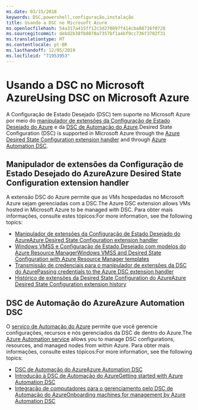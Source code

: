 ```yaml
---
ms.date: 03/15/2018
keywords: DSC,powershell,configuração,instalação
title: Usando a DSC no Microsoft Azure
ms.openlocfilehash: 54a317a415ff12c3d270897f414cba88716f0728
ms.sourcegitcommit: debd2b38fb8070a7357bf1a4bf9cc736f3702f31
ms.translationtype: HT
ms.contentlocale: pt-BR
ms.lasthandoff: 12/05/2019
ms.locfileid: "71953953"
---
```

# <a name="using-dsc-on-microsoft-azure"></a><span data-ttu-id="67088-103">Usando a DSC no Microsoft Azure</span><span class="sxs-lookup"><span data-stu-id="67088-103">Using DSC on Microsoft Azure</span></span>

<span data-ttu-id="67088-104">A Configuração de Estado Desejado (DSC) tem suporte no Microsoft Azure por meio do [manipulador de extensões da Configuração de Estado Desejado do Azure](/azure/virtual-machines/extensions/dsc-overview) e da [DSC de Automação do Azure](/azure/automation/automation-dsc-overview).</span><span class="sxs-lookup"><span data-stu-id="67088-104">Desired State Configuration (DSC) is supported in Microsoft Azure through the [Azure Desired State Configuration extension handler](/azure/virtual-machines/extensions/dsc-overview) and through [Azure Automation DSC](/azure/automation/automation-dsc-overview).</span></span>

## <a name="azure-desired-state-configuration-extension-handler"></a><span data-ttu-id="67088-105">Manipulador de extensões da Configuração de Estado Desejado do Azure</span><span class="sxs-lookup"><span data-stu-id="67088-105">Azure Desired State Configuration extension handler</span></span>

<span data-ttu-id="67088-106">A extensão DSC do Azure permite que as VMs hospedadas no Microsoft Azure sejam gerenciadas com a DSC.</span><span class="sxs-lookup"><span data-stu-id="67088-106">The Azure DSC extension allows VMs hosted in Microsoft Azure to be managed with DSC.</span></span>
<span data-ttu-id="67088-107">Para obter mais informações, consulte estes tópicos:</span><span class="sxs-lookup"><span data-stu-id="67088-107">For more information, see the following topics:</span></span>

- [<span data-ttu-id="67088-108">Manipulador de extensões da Configuração de Estado Desejado do Azure</span><span class="sxs-lookup"><span data-stu-id="67088-108">Azure Desired State Configuration extension handler</span></span>](/azure/virtual-machines/extensions/dsc-overview)
- [<span data-ttu-id="67088-109">Windows VMSS e Configuração de Estado Desejado com modelos do Azure Resource Manager</span><span class="sxs-lookup"><span data-stu-id="67088-109">Windows VMSS and Desired State Configuration with Azure Resource Manager templates</span></span>](/azure/virtual-machines/extensions/dsc-template)
- [<span data-ttu-id="67088-110">Transmissão de credenciais para o manipulador de extensões da DSC do Azure</span><span class="sxs-lookup"><span data-stu-id="67088-110">Passing credentials to the Azure DSC extension handler</span></span>](/azure/virtual-machines/extensions/dsc-credentials)
- [<span data-ttu-id="67088-111">Histórico de extensões da Desired State Configuration do Azure</span><span class="sxs-lookup"><span data-stu-id="67088-111">Azure Desired State Configuration extension history</span></span>](azureDscexthistory.md)

## <a name="azure-automation-dsc"></a><span data-ttu-id="67088-112">DSC de Automação do Azure</span><span class="sxs-lookup"><span data-stu-id="67088-112">Azure Automation DSC</span></span>

<span data-ttu-id="67088-113">O [serviço de Automação do Azure](https://azure.microsoft.com/en-us/services/automation/) permite que você gerencie configurações, recursos e nós gerenciados da DSC de dentro do Azure.</span><span class="sxs-lookup"><span data-stu-id="67088-113">The [Azure Automation service](https://azure.microsoft.com/en-us/services/automation/) allows you to manage DSC configurations, resources, and managed nodes from within Azure.</span></span> <span data-ttu-id="67088-114">Para obter mais informações, consulte estes tópicos:</span><span class="sxs-lookup"><span data-stu-id="67088-114">For more information, see the following topics:</span></span>

- [<span data-ttu-id="67088-115">DSC de Automação do Azure</span><span class="sxs-lookup"><span data-stu-id="67088-115">Azure Automation DSC</span></span>](/azure/automation/automation-dsc-overview)
- [<span data-ttu-id="67088-116">Introdução à DSC de Automação do Azure</span><span class="sxs-lookup"><span data-stu-id="67088-116">Getting started with Azure Automation DSC</span></span>](/azure/automation/automation-dsc-getting-started)
- [<span data-ttu-id="67088-117">Integração de computadores para o gerenciamento pelo DSC de Automação do Azure</span><span class="sxs-lookup"><span data-stu-id="67088-117">Onboarding machines for management by Azure Automation DSC</span></span>](/azure/automation/automation-dsc-onboarding)